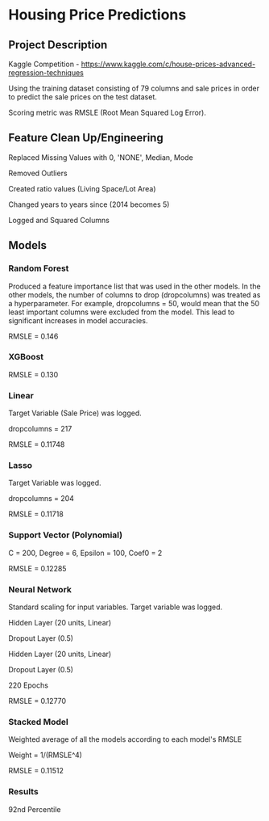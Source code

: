 # Housing Price Predictions

## Project Description
Kaggle Competition - https://www.kaggle.com/c/house-prices-advanced-regression-techniques

Using the training dataset consisting of 79 columns and sale prices in order to predict the sale prices on the test dataset.

Scoring metric was RMSLE (Root Mean Squared Log Error).

## Feature Clean Up/Engineering
Replaced Missing Values with 0, 'NONE', Median, Mode

Removed Outliers

Created ratio values (Living Space/Lot Area)

Changed years to years since (2014 becomes 5)

Logged and Squared Columns

## Models
### Random Forest
Produced a feature importance list that was used in the other models. In the other models, the number of columns to drop (dropcolumns) was treated as a hyperparameter. For example, dropcolumns = 50, would mean that the 50 least important columns were excluded from the model. This lead to significant increases in model accuracies.

RMSLE = 0.146

### XGBoost
RMSLE = 0.130

### Linear 
Target Variable (Sale Price) was logged.

dropcolumns = 217

RMSLE = 0.11748

### Lasso
Target Variable was logged.

dropcolumns = 204

RMSLE = 0.11718

### Support Vector (Polynomial)
C = 200, Degree = 6, Epsilon = 100, Coef0 = 2

RMSLE = 0.12285

### Neural Network
Standard scaling for input variables.
Target variable was logged.

Hidden Layer (20 units, Linear)

Dropout Layer (0.5)

Hidden Layer (20 units, Linear)

Dropout Layer (0.5)

220 Epochs

RMSLE = 0.12770

### Stacked Model
Weighted average of all the models according to each model's RMSLE

Weight = 1/(RMSLE^4)

RMSLE = 0.11512

### Results
92nd Percentile

